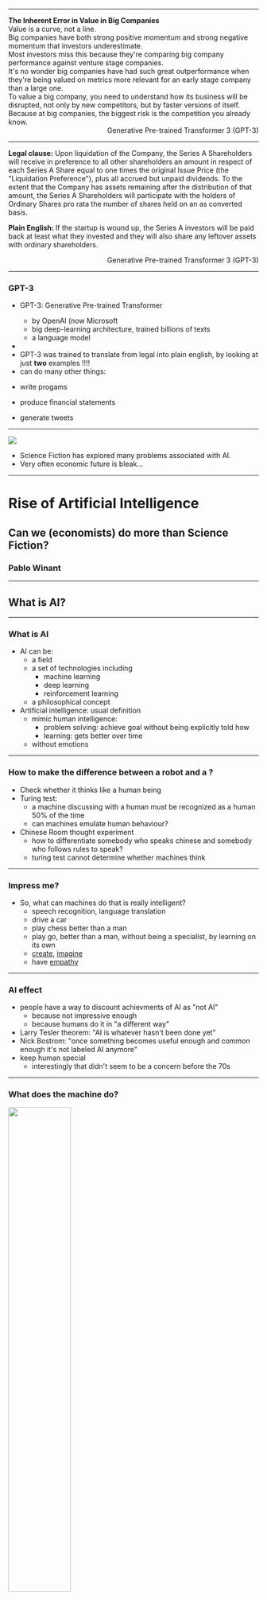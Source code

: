 
---

<style>
.container{
    display: flex;
}
.col{
    flex: 1;
}
</style>


<div class="fragment">
<strong>The Inherent Error in Value in Big Companies</strong>
</div>

<div style="text-align: left">

<div class="fragment">
Value is a curve, not a line.
</div>

<div class="fragment">
Big companies have both strong positive momentum and strong negative momentum that investors underestimate.
</div>

<div class="fragment">
Most investors miss this because they're comparing big company performance against venture stage companies.
</div>

<div class="fragment">
It's no wonder big companies have had such great outperformance when they're being valued on metrics more relevant for an early stage company than a large one.
</div>

<div class="fragment">
To value a big company, you need to understand how its business will be disrupted, not only by new competitors, but by faster versions of itself. Because at big companies, the biggest risk is the competition you already know.
</div>

</div>

<div class="fragment" style="text-align: right">
Generative Pre-trained Transformer 3 (GPT-3)
</div>

----

<div style="text-align: left">

<strong>Legal clause:</strong> Upon liquidation of the Company, the Series A Shareholders will receive in preference to all other shareholders an amount in respect of each Series A Share equal to one times the original Issue Price (the "Liquidation Preference"), plus all accrued but unpaid dividends. To the extent that the Company has assets remaining after the distribution of that amount, the Series A Shareholders will participate with the holders of Ordinary Shares pro rata the number of shares held on an as converted basis.

</div>

<div class="fragment">

<strong>Plain English: </strong>If the startup is wound up, the Series A investors will be paid back at least what they invested and they will also share any leftover assets with ordinary shareholders.

</div>

<div class="fragment" style="text-align: right">
Generative Pre-trained Transformer 3 (GPT-3)
</div>

----

### GPT-3

- GPT-3: Generative Pre-trained Transformer
  - by OpenAI (now Microsoft
  - big deep-learning architecture, trained billions of texts
  - a language model
- 

- <!-- .element: class="fragment" --> GPT-3 was trained to translate from legal into plain english, by looking at just <strong>two</strong> examples !!!!
-  <!-- .element: class="fragment" --> can do many other things:
  - write progams
  - produce financial statements
  - generate tweets

----


![](Blade-Runner.jpg)

- Science Fiction has explored many problems associated with AI. 
- Very often economic future is bleak...


---

# Rise of Artificial Intelligence

## Can we (economists) do more than Science Fiction?

### Pablo Winant

---

## What is AI?

----

### What is AI

- AI can be:
  - a field
  - a set of technologies including
    - machine learning
    - deep learning
    - reinforcement learning
  - a philosophical concept
- Artificial intelligence: usual definition
  - mimic human intelligence: 
    - problem solving: achieve goal without being explicitly told how
    - learning: gets better over time
  - without emotions

----

### How to make the difference between a robot and a ?

- Check whether it thinks like a human being
- Turing test:
  - a machine discussing with a human must be recognized as a human 50% of the time
  - can machines emulate human behaviour?
- Chinese Room thought experiment
  - how to differentiate somebody who speaks chinese and somebody who follows rules to speak?
  - turing test cannot determine whether machines think

----

### Impress me?

- So, what can machines do that is really intelligent?
  - speech recognition, language translation
  - drive a car
  - play chess better than a man
  - play go, better than a man, without being a specialist, by learning on its own
  - [create](https://thispersondoesnotexist.com/), [imagine](http://www.yaronhadad.com/deep-learning-most-amazing-applications/)
  - have [empathy](https://replika.ai/)

----

### AI effect

- people have a way to discount achievments of AI as "not AI"
  - because not impressive enough
  - because humans do it in "a different way"
- Larry Tesler theorem: "AI is whatever hasn't been done yet"
- Nick Bostrom: "once something becomes useful enough and common enough it's not labeled AI anymore"
- keep human special
  - interestingly that didn't seem to be a concern before the 70s

----

### What does the machine do?


<img src=linear_regression.png width=50%>

- fit a model to represent the data (learn)
- extrapolate to make a prediction
- like a linear regression?
  - yes, but with more complicated model
  - machine learning has many of them
  - deep learning is now

----

### How does it do it ?


<img class="fragment" src="neuron.png">
<img class="fragment" src="multilayer_perceptron.png">

- in the 50s: Rosenblatt: first artificial neuron
- nowadays: neural networks
  - thousands/millions of neurons
  - trained on efficient hardware
- artificial neural network have nothing to do with the brain anymore

- neural network adjusts in order to maximize "some objective"
  - ex: GPT-3 175 billion parameters trained on 45 TB of Data

----

### Weak AI / Strong AI
  
- Weak AI 
  - specific task (recognize images, interpolate data, drive car)
  - human specify objectives, training hyperparameters
- Strong AI:
  - general-purpose
  - sets it own goal...
  - ...evolve over time
  - at least as strong as humans
    - turing test
    - CRA
  - would still have to learn
- Singularity: AI is developped with research made by AI

----

### Prepare yourself for surprises

- Don't be naive: AI might have intrinsic limits...
  - ... but we are repeatedly proven wrong
  - ... if they exist we don't know what they are

- Von Neuman: "You insist that there is something a machine cannot do. If you will tell me *precisely* what it is that a machine cannot do, then I can always make a machine which will do just that!"

- In the long run, we should think about AI in a way that is not too specific to its current nature

---


## The Future of Work. Now.

----

### Who is going to be replaced?

*What Can Machines Learn and What Does It Mean for Occupations and the Economy?* Erik Brynjolfsson, Tom Mitchell, and Daniel Rock

- Rise of automation was detrimental middle jobs. Same here?
  - AI technology is potentially very pervasive because it doesn't require much formalism
  - Polanyi's paradox: we know more than we can tell

- Consider technology available today: Machine Learning (including DL)
- Is it susceptible to replace workers ? is your work at risk ?
- Paper considers only displacement feasibility


----

### Who is going to be replaced? (2)

- An occupation is a bundle of tasks
  - tries to find which tasks are susceptible to machine learning (SML)

- from O*NET database (occupational information)
  - 964 *occupations*
  - decomposed 18,156 *tasks*
  - made of 2,069 work activities
    - ex: sort information, show empathy

- Crowdflower: evaluate work activities by answering
  - 23 distinct statements to be evaluated on a 5-point scale varying from “strongly disagree” to “strongly agree.”
  - example: is repetitive, requires data, requires physical action

----

### Who is going to be replaced? (3) Results

![](result__occupations.png)

Almost no
- fully replaceable occupation
- fully ML immune occupation

----


### Who is going to be replaced? (3) Results

![](result__distribution.png)

- everybody is at risk
- very different from effect of automation in the 90s
  - polarization effect on the work force: disappearance of intermediary jobs
  - effect *might* work in reverse

---


## "This Time it's Different" or "Same old, same old"

----

![](production_function/pf_1.png)

----

### Reminder: the Neoclassical View of Production


- production takes several factors as inputs
- marginal returns w.r.t. each factor are *decreasing*
- factors are paid according to their marginal productivity
- the precise description depends on the problem under consideration
- what would you change to take into account the effect of AI?
  - data, technological change ? 

----


### Three hypotheses about the economic nature of AI

1. Another Technological Advance
   1. prediction technology
   2. data
2. Another Technological Advance, Just, More Extreme
   1. a competitor for humans
3. Something else Completely

These views complement each other

---

## AI is a change in the cost structure

----

![](production_function/pf_2.png)

----

### AI is a change in the cost structure


Avi Goldfarb: *Prediction Machines: The Simple Economics of Artificial Intelligence* 2018

- suprise: many problems can be formulated as prediction problems
  - when the cost of something decrease you want more of it (law of demand)
- production adjust to minimize cost of production
- AI is a decrease in the __cost__ of predictions
  - Value of all tasks/jobs complementary with predictions will rise
  - Salary of other tasks will fall
- Adjustment is key

----

### Another implication of the same thinking:

- today Deep Learning consumes a lot of energy
- GPT-3 training produces CO2 equivalent equivalent to 126 danish homes
  - 50 petaflop/s-days  (laptop << 1000 teraflops/s : 50000 days for a regular laptop)
- seems crazy, right ?
    - or, is it ? what other process does the same in a more efficient way ?
- is such a technology is unethical?
  - DL technology has been developped with cheap energy / cheap carbon emissions
    - algorithmically very inefficient (bruteforce)
    - *lots* of useless operations (lots tries and errors due to bad priors)
  - lots of inefficiency can be remedied
    - ex: deep learning chess programs on smartphones

---

## AI is Data

----


![](production_function/pf_3.png)

----

## AI: adds data to the production function


Chad Jones and Christopher Tonetti (Stanford) (Sep 2020, American Economic Review)

- Data is a factor, not a technology
  - idea: use machine learnig to build self driving cars
  - factor: each car-maker gathering is own data
- Data improves quality of product (even if anonymous)
- A nonrival good: can be used with leftovers
  - but excludable: club goods
- Nonrival implies *increasing returns to scale*:
  - marginal value of new data increases more than proportionnally

----

### AI: adds data to the production function (consequences)

- increasing returns to scale implies (natural) monopoly
  - GAFAMs
  - increasing suboptimal monopoly rents (already a problem before existence of AI...)
  - at this stage not clear what is the barrier to entry: data-gathering or data-processing
- what kind of good is data 
  - where are the markets? (empirically it seems "undertraded")
  - who owns the data ? Consumer, producer.
- solutions:
  - split the monopolies (if deadweight loss is too big)
  - outlaw data gathering (big productivity loss)
  - force data-sharing: make it a public good
  - let the consumer be free to decide whether to rent his data

---

## Rise of the Robots

----

![](production_function/pf_4.png)

----

### Economic singularity

- What about the very long run?

- Recall the neoclassical world
  - market economy
  - technological progress reduces production cost
  - always good for consumers. Increase (real) total income.
  - becomes an inequality problem

- __But__:
  - whether it reduces salaries depends on whether growth is labour augmenting or capital augmenting
  - if AI is a close enough substitute, salaries of "humans" as a whole are at risk
  - the is an economic *singularity* when salary of humans arrives below the subsistance level

- Two sets of authors reach very similar conclusions
  - Anton Korinek and Joseph Stiglitz: more complete/technical
  - Gilles Saint Paul: more political economy

----

### Scenarios

- Analysis taken from Gilles Saint Paul

- Hypothesis: all humans can be replaced by more productive robots

- Comparative advantage logic: humans specialize in work where their comparative disadvantage is lowest (services, art, crafting...)

----

### Scenario 1: society redistributes income from robots

Four political subscenarios

1. welfare state
  - robot-owners are taxed, income is redistributed
   - for instance as universal income
  - some productivity loss
  - what about international competition?
2. rentiers society
  - robot owners invest the rent over many generations. capital concentration increases
3. neo fordism
  - Firms pay huge salaries for essentially useless jobs (powerpoint presentations, ...)
  - Useful to sustain demand
4. roman empire
  - robot owners: __patricians__ (top 2%)
  - rest of population: __plebeians__
    - survive thanks to clientelism
  - robots: slaves

----

### Scenario 2: wars, starvation, epidemic

![](horses_population.png)

  - human income falls below subsistance levels
  - malthusian effect: population growth decreases
  - not unheard of (Leontieff): consider population of draft horses

----

### Scenario 3: the Matrix

<img src=matrix.jpg width=60%>

- human wage decrease
- subsistance level decrease dramatically too


<!-- Carbon emissions decreased by 26% during CoVid -->

---

## Something Else Completely?

- Right now AI is a technology
- What if it becomes another intelligent agent?
  - has its own goals
  - its own preferences
  - with superhuman thinking abilities...
- Response:
  - Anton Korinek: if market economy survives
    - malthusian and non-malthusian scenarios
  - At that stage humans might be something different completely
    - transhumanism

---

## Conclusion

- Research on AI is very speculative: especially about the long run
- But traditionnal economics still help
- How to think of AI as a new kind of intelligent beings?
  - hard to do it scientifically
  - imagine
  - play games


---

## More Readings

- Chad Jones and Christopher Tonetti: *Nonrivalry and the Economics of Data*, American Economic Review

- Avi GoldFarb: *Prediction Machines: The Simple Economics of Artificial Intelligence* 2018

- Brynjolfsson, Tom Mitchell, and Daniel Rock: *What Can Machines Learn and What Does It Mean for Occupations and the Economy?*, American Economic Review P&P

- Gilles Saint Paul: *Robots Vers la fin du travail ?*

- Anton Korinek, Joseph E. Stiglitz: *Artificial Intelligence and Its Implications for Income Distribution and Unemployment*, chapter in *Artificial Intelligence and Its Implications ..., NBER*
